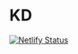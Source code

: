 # KD

[![Netlify Status](https://api.netlify.com/api/v1/badges/f6bd155f-3016-42e2-94d2-d160b08aff85/deploy-status)](https://app.netlify.com/sites/kd/deploys)
